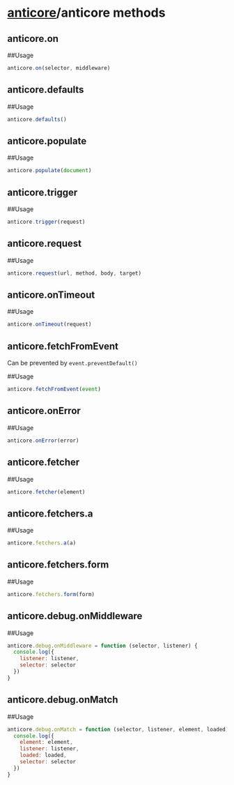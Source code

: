 # [anticore](../../#reference)/<a name="reference">anticore methods</a>


## anticore.on

##Usage

```js
anticore.on(selector, middleware)
```

## anticore.defaults

##Usage

```js
anticore.defaults()
```

## anticore.populate

##Usage

```js
anticore.populate(document)
```

## anticore.trigger

##Usage

```js
anticore.trigger(request)
```

## anticore.request
##Usage

```js
anticore.request(url, method, body, target)
```

## anticore.onTimeout

##Usage

```js
anticore.onTimeout(request)
```

## anticore.fetchFromEvent

Can be prevented by `event.preventDefault()`

##Usage

```js
anticore.fetchFromEvent(event)
```

## anticore.onError

##Usage

```js
anticore.onError(error)
```

## anticore.fetcher

##Usage

```js
anticore.fetcher(element)
```

## anticore.fetchers.a

##Usage

```js
anticore.fetchers.a(a)
```

## anticore.fetchers.form

##Usage

```js
anticore.fetchers.form(form)
```

## anticore.debug.onMiddleware

##Usage

```js
anticore.debug.onMiddleware = function (selector, listener) {
  console.log({
    listener: listener,
    selector: selector
  })
}
```

## anticore.debug.onMatch

##Usage

```js
anticore.debug.onMatch = function (selector, listener, element, loaded) {
  console.log({
    element: element,
    listener: listener,
    loaded: loaded,
    selector: selector
  })
}
```